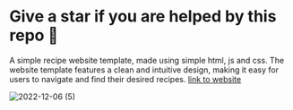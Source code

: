 # Give a star if you are helped by this repo 🙏

A simple recipe website template, made using simple html, js and css. The website template features a clean and intuitive design, making it easy for users to navigate and find their desired recipes.
[link to website](https://shizu-ka.github.io/Website-Calorie/)

![2022-12-06 (5)](https://user-images.githubusercontent.com/58659139/205823398-e07e2d4a-9150-4d54-aca5-45f9f3e163d4.png)
